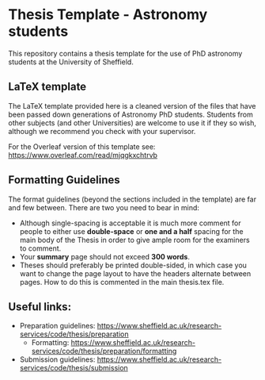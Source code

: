 # Thesis Template - Astronomy students

This repository contains a thesis template for the use of PhD astronomy students at the University of Sheffield. 

## LaTeX template
The LaTeX template provided here is a cleaned version of the files that have been passed down generations of Astronomy PhD students. Students from other subjects (and other Universities) are welcome to use it if they so wish, although we recommend you check with your supervisor. 

For the Overleaf version of this template see: https://www.overleaf.com/read/mjqgkxchtrvb

## Formatting Guidelines

The format guidelines (beyond the sections included in the template) are far and few between. There are two you need to bear in mind:
* Although single-spacing is acceptable it is much more comment for people to either use **double-space** or **one and a half** spacing for the main body of the Thesis in order to give ample room for the examiners to comment.
* Your **summary** page should not exceed **300 words**. 
* Theses should preferably be printed double-sided, in which case you want to change the page layout to have the headers alternate between pages. How to do this is commented in the main thesis.tex file.

## Useful links:

* Preparation guidelines: https://www.sheffield.ac.uk/research-services/code/thesis/preparation
  * Formatting: https://www.sheffield.ac.uk/research-services/code/thesis/preparation/formatting
* Submission guidelines: https://www.sheffield.ac.uk/research-services/code/thesis/submission